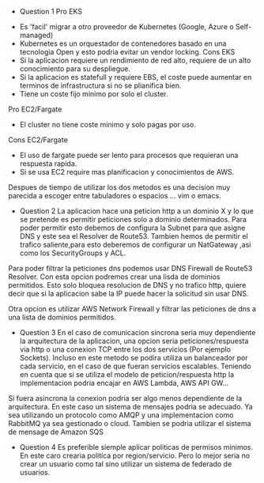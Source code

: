 * Question 1
Pro EKS
- Es 'facil' migrar a otro proveedor de Kubernetes (Google, Azure o Self-managed)
- Kubernetes es un orquestador de contenedores basado en una tecnologia Open y esto podria evitar un vendor locking.
Cons EKS
- Si la aplicacion requiere un rendimiento de red alto, requiere de un alto conocimiento para su despliegue.
- Si la aplicacion es statefull y requiere EBS, el coste puede aumentar en terminos de infrastructura si no se plianifica bien.
- Tiene un coste fijo minimo por solo el cluster.

Pro EC2/Fargate
- El cluster no tiene coste minimo y solo pagas por uso.

Cons EC2/Fargate
- El uso de fargate puede ser lento para procesos que requieran una respuesta rapida.
- Si se usa EC2 require mas planificacion y conocimientos de AWS.

Despues de tiempo de utilizar los dos metodos es una decision muy parecida a escoger entre tabuladores o espacios ... vim o emacs.



* Question 2
La aplicacion hace una peticion http a un dominio X y lo que se pretende es permitir peticiones solo a dominio determinados.
Para poder permitir esto debemos de configura la Subnet para que asigne DNS y este sea el Resolver de Route53. Tambien hemos de permitir el trafico saliente,para esto deberemos de configurar un NatGateway ,asi como los SecurityGroups y ACL.

Para poder filtrar la peticiones dns podemos usar DNS Firewall de Route53 Resolver. Con esta opcion podremos crear una lisda de dominios permitidos. Esto solo bloquea resolucion de DNS y no trafico http, quiere decir que si la aplicacion sabe la IP puede hacer la solicitud sin usar DNS. 

Otra opcion es utilizar AWS Network Firewall y filtrar las peticiones de dns a una lista de dominios permitidos.


* Question 3
En el caso de comunicacion sincrona seria muy dependiente la arquitectura de la aplicacion, una opcion seria peticiones/respuesta via http o una conexion TCP entre los dos servicios (Por ejemplo Sockets). Incluso en este metodo se podira utiliza un balanceador por cada servicio, en el caso de que fueran servicios escalables. Teniendo en cuenta que si se utiliza el modelo de peticion/respuesta http la implementacion podria encajar en AWS Lambda, AWS API GW...

Si fuera asincrona la conexion podria ser algo menos dependiente de la arquitectura. En este caso un sistema de mensajes podria se adecuado. Ya sea utilizando un protocolo como AMQP y una implementacion como RabbitMQ ya sea gestionado o cloud. Tambien se podria utilizar el sistema de mensage de Amazon SQS


* Question 4
Es preferible siemple aplicar politicas de permisos minimos. En este caro crearia politica por region/servicio. Pero lo mejor seria no crear un usuario como tal sino utilizar un sistema de federado de usuarios.

